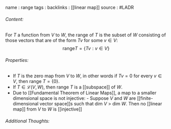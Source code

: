 name : range
tags : 
backlinks : [[linear map]]
source : #LADR

###### Content:
For $T$ a function from $V$ to $W$, the range of $T$ is the subset of $W$ consisting of those vectors that are of the form $Tv$ for some $v \in V$:
$$\text{range}T = \{Tv : v \in V\}$$

###### Properties:
- If $T$ is the zero map from $V$ to $W$, in other words if $Tv = 0$ for every $v \in V$, then range $T = \{0\}$.
- If $T \in \mathcal{L}(V,W)$, then range $T$ is a [[subspace]] of $W$.
- Due to [[Fundamental Theorem of Linear Maps]], a map to a smaller dimensional space is not injective:
		- Suppose $V$ and $W$ are [[finite-dimensional vector space]]s such that dim $V$ > dim $W$. Then no [[linear map]] from $V$ to $W$ is [[injective]]

###### Additional Thoughts:
